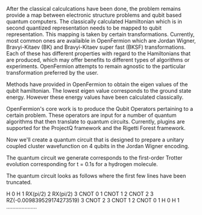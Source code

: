After the classical calculcations have been done, the problem remains provide a map between electronic structure problems and qubit based quantum computers. The classically calculated Hamiltonian which is in second quantized representation needs to be mapped to qubit representation. This mapping is taken by certain transformations. Currently, most common ones are availaible in OpenFermion which are Jordan Wigner, Bravyi-Kitaev (BK) and Bravyi-Kitaev super fast (BKSF) transformations.  Each of these has different properties with regard to the Hamiltonians that are produced, which may offer benefits to different types of algorithms or experiments. OpenFermion attempts to remain agnostic to the particular transformation preferred by the user.

Methods have provided in OpenFermion to obtain the eigen values of the qubit hamiltonian. The lowest eigen value corresponds to the ground state energy. However these energy values have been calculated classically.

OpenFermion's core work is to produce the Qubit Operators pertaining to a certain problem. These operators are input for a number of quantum algorithms that then translate to quantum circuits. Currently, plugins are supported for the ProjectQ framework and the Rigetti Forest framework. 

Now we'll create a quantum circuit that is designed to prepare a unitary coupled cluster wavefunction on 4 qubits in the Jordan Wigner encoding. 

The quantum circuit we generate corresponds to the first-order Trotter evolution corresponding for t = 0.1s for a hydrogen molecule.

The quantum circuit looks as follows where the first few lines have been truncated.

H 0
H 1
RX(pi/2) 2
RX(pi/2) 3
CNOT 0 1
CNOT 1 2
CNOT 2 3
RZ(-0.009839529174273519) 3
CNOT 2 3
CNOT 1 2
CNOT 0 1
H 0
H 1
....................

